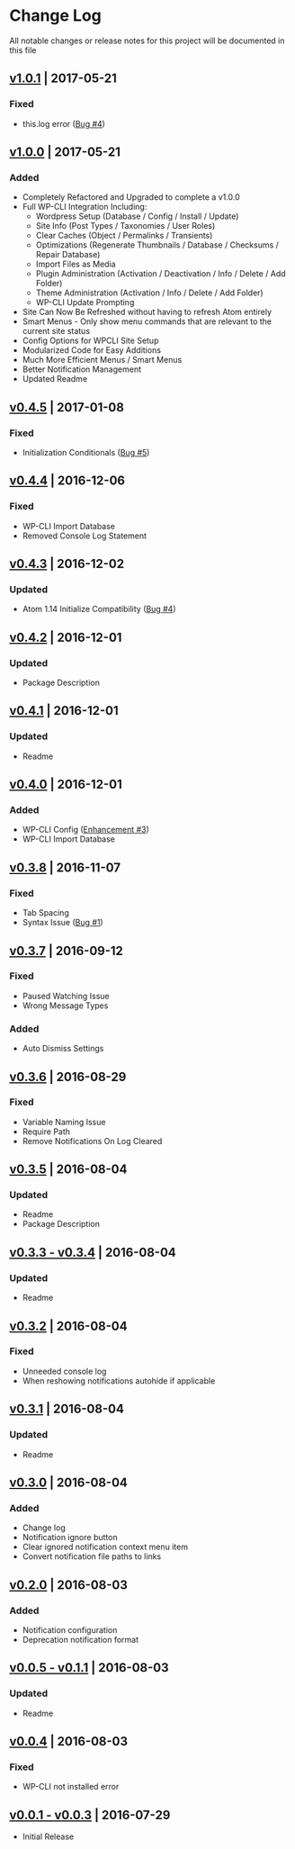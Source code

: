 # Change Log
All notable changes or release notes for this project will be documented in this file

## [v1.0.1](https://github.com/peterjohnhunt/wordpress-suite/compare/v1.0.0...v1.0.1) | 2017-05-21
### Fixed
 - this.log error ([Bug #4](https://github.com/peterjohnhunt/wordpress-suite/issues/10))

## [v1.0.0](https://github.com/peterjohnhunt/wordpress-suite/compare/v0.4.5...v1.0.0) | 2017-05-21
### Added
 - Completely Refactored and Upgraded to complete a v1.0.0
 - Full WP-CLI Integration Including:
	 - Wordpress Setup (Database / Config / Install / Update)
	 - Site Info (Post Types / Taxonomies / User Roles)
	 - Clear Caches (Object / Permalinks / Transients)
	 - Optimizations (Regenerate Thumbnails / Database / Checksums / Repair Database)
	 - Import Files as Media
	 - Plugin Administration (Activation / Deactivation / Info / Delete / Add Folder)
	 - Theme Administration (Activation / Info / Delete / Add Folder)
	 - WP-CLI Update Prompting
 - Site Can Now Be Refreshed without having to refresh Atom entirely
 - Smart Menus - Only show menu commands that are relevant to the current site status
 - Config Options for WPCLI Site Setup
 - Modularized Code for Easy Additions
 - Much More Efficient Menus / Smart Menus
 - Better Notification Management
 - Updated Readme

## [v0.4.5](https://github.com/peterjohnhunt/wordpress-suite/compare/v0.4.4...v0.4.5) | 2017-01-08
### Fixed
- Initialization Conditionals ([Bug #5](https://github.com/peterjohnhunt/wordpress-suite/issues/5))

## [v0.4.4](https://github.com/peterjohnhunt/wordpress-suite/compare/v0.4.3...v0.4.4) | 2016-12-06
### Fixed
 - WP-CLI Import Database
 - Removed Console Log Statement

## [v0.4.3](https://github.com/peterjohnhunt/wordpress-suite/compare/v0.4.2...v0.4.3) | 2016-12-02
### Updated
 - Atom 1.14 Initialize Compatibility ([Bug #4](https://github.com/peterjohnhunt/wordpress-suite/issues/4))

## [v0.4.2](https://github.com/peterjohnhunt/wordpress-suite/compare/v0.4.1...v0.4.2) | 2016-12-01
### Updated
 - Package Description

## [v0.4.1](https://github.com/peterjohnhunt/wordpress-suite/compare/v0.4.0...v0.4.1) | 2016-12-01
### Updated
 - Readme

## [v0.4.0](https://github.com/peterjohnhunt/wordpress-suite/compare/v0.3.8...v0.4.0) | 2016-12-01
### Added
 - WP-CLI Config ([Enhancement #3](https://github.com/peterjohnhunt/wordpress-suite/issues/3))
 - WP-CLI Import Database

## [v0.3.8](https://github.com/peterjohnhunt/wordpress-suite/compare/v0.3.7...v0.3.8) | 2016-11-07
### Fixed
 - Tab Spacing
 - Syntax Issue ([Bug #1](https://github.com/peterjohnhunt/wordpress-suite/issues/1))

## [v0.3.7](https://github.com/peterjohnhunt/wordpress-suite/compare/v0.3.6...v0.3.7) | 2016-09-12
### Fixed
 - Paused Watching Issue
 - Wrong Message Types

### Added
 - Auto Dismiss Settings

## [v0.3.6](https://github.com/peterjohnhunt/wordpress-suite/compare/v0.3.5...v0.3.6) | 2016-08-29
### Fixed
 - Variable Naming Issue
 - Require Path
 - Remove Notifications On Log Cleared

## [v0.3.5](https://github.com/peterjohnhunt/wordpress-suite/compare/v0.3.4...v0.3.5) | 2016-08-04
### Updated
 - Readme
 - Package Description

## [v0.3.3 - v0.3.4](https://github.com/peterjohnhunt/wordpress-suite/compare/v0.3.2...v0.3.4) | 2016-08-04
### Updated
 - Readme

## [v0.3.2](https://github.com/peterjohnhunt/wordpress-suite/compare/v0.3.1...v0.3.2) | 2016-08-04
### Fixed
 - Unneeded console log
 - When reshowing notifications autohide if applicable

## [v0.3.1](https://github.com/peterjohnhunt/wordpress-suite/compare/v0.3.0...v0.3.1) | 2016-08-04
### Updated
 - Readme

## [v0.3.0](https://github.com/peterjohnhunt/wordpress-suite/compare/v0.2.0...v0.3.0) | 2016-08-04
### Added
- Change log
- Notification ignore button
- Clear ignored notification context menu item
- Convert notification file paths to links

## [v0.2.0](https://github.com/peterjohnhunt/wordpress-suite/compare/v0.1.1...v0.2.0) | 2016-08-03
### Added
- Notification configuration
- Deprecation notification format

## [v0.0.5 - v0.1.1](https://github.com/peterjohnhunt/wordpress-suite/compare/v0.1.0...v0.1.1) | 2016-08-03
### Updated
- Readme

## [v0.0.4](https://github.com/peterjohnhunt/wordpress-suite/compare/v0.0.3...v0.0.4) | 2016-08-03
### Fixed
- WP-CLI not installed error

## [v0.0.1 - v0.0.3](https://github.com/peterjohnhunt/wordpress-suite/compare/v0.0.1...v0.0.3) | 2016-07-29
- Initial Release